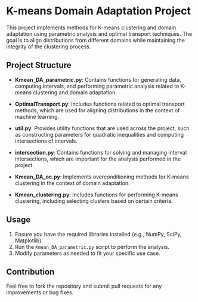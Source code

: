 # K-means Domain Adaptation Project

This project implements methods for K-means clustering and domain adaptation using parametric analysis and optimal transport techniques. The goal is to align distributions from different domains while maintaining the integrity of the clustering process.

## Project Structure

- **Kmean_DA_parametric.py**: Contains functions for generating data, computing intervals, and performing parametric analysis related to K-means clustering and domain adaptation.
  
- **OptimalTransport.py**: Includes functions related to optimal transport methods, which are used for aligning distributions in the context of machine learning.
  
- **util.py**: Provides utility functions that are used across the project, such as constructing parameters for quadratic inequalities and computing intersections of intervals.
  
- **intersection.py**: Contains functions for solving and managing interval intersections, which are important for the analysis performed in the project.
  
- **Kmean_DA_oc.py**: Implements overconditioning methods for K-means clustering in the context of domain adaptation.
  
- **Kmean_clustering.py**: Includes functions for performing K-means clustering, including selecting clusters based on certain criteria.

## Usage

1. Ensure you have the required libraries installed (e.g., NumPy, SciPy, Matplotlib).
2. Run the `Kmean_DA_parametric.py` script to perform the analysis.
3. Modify parameters as needed to fit your specific use case.

## Contribution

Feel free to fork the repository and submit pull requests for any improvements or bug fixes.